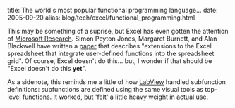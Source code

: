title: The world's most popular functional programming language...
date: 2005-09-20
alias: blog/tech/excel/functional_programming.html


This may be something of a suprise, but Excel has even gotten
the attention of <a href="http://research.microsoft.com">Microsoft
Research</a>.  Simon Peyton Jones, Margaret Burnett, and Alan Blackwell
have written a <a href="http://research.microsoft.com/~simonpj/Papers/excel/">
paper</a> that describes "extensions to the Excel spreadsheet that integrate 
user-defined functions into the spreadsheet grid". Of course, Excel
doesn't do this... but, I wonder if that should be "Excel doesn't do this
<b>yet</b>".

As a sidenote, this reminds me a little of how <a href="http://www.ni.com/labview">
LabView</a> handled subfunction definitions: subfunctions are defined
using the same visual tools as top-level functions.  It worked, but 'felt'
a little heavy weight in actual use.
